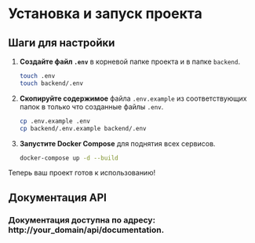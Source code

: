 # Установка и запуск проекта

## Шаги для настройки

1. **Создайте файл `.env`** в корневой папке проекта и в папке `backend`.

   ```bash
   touch .env
   touch backend/.env
   ```

2. **Скопируйте содержимое** файла `.env.example` из соответствующих папок в только что созданные файлы `.env`.

   ```bash
   cp .env.example .env
   cp backend/.env.example backend/.env
   ```

3. **Запустите Docker Compose** для поднятия всех сервисов.

   ```bash
   docker-compose up -d --build
   ```

Теперь ваш проект готов к использованию!

## Документация API
### Документация доступна по адресу: http://your_domain/api/documentation.